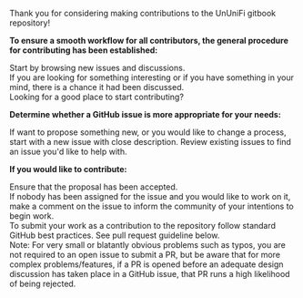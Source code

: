 Thank you for considering making contributions to the UnUniFi gitbook repository!

**To ensure a smooth workflow for all contributors, the general procedure for contributing has been established:**   

Start by browsing new issues and discussions.    
If you are looking for something interesting or if you have something in your mind, there is a chance it had been discussed.   
Looking for a good place to start contributing?   

**Determine whether a GitHub issue is more appropriate for your needs:**   

If want to propose something new, or you would like to change a process, start with a new issue with close description. 
Review existing issues to find an issue you'd like to help with.   

**If you would like to contribute:**   

Ensure that the proposal has been accepted.   
If nobody has been assigned for the issue and you would like to work on it, make a comment on the issue to inform the community of your intentions to begin work.   
To submit your work as a contribution to the repository follow standard GitHub best practices. See pull request guideline below.   
Note: For very small or blatantly obvious problems such as typos, you are not required to an open issue to submit a PR, but be aware that for more complex problems/features, if a PR is opened before an adequate design discussion has taken place in a GitHub issue, that PR runs a high likelihood of being rejected.

